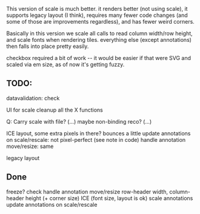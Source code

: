 
This version of scale is much better. it renders better (not using scale), it
supports legacy layout (I think), requires many fewer code changes (and some
of those are improvements regardless), and has fewer weird corners.

Basically in this version we scale all calls to read column width/row height,
and scale fonts when rendering tiles. everything else (except annotations)
then falls into place pretty easily.

checkbox required a bit of work -- it would be easier if that were SVG and 
scaled via em size, as of now it's getting fuzzy.

TODO:
----

datavalidation: check

UI for scale
cleanup all the X functions

Q: Carry scale with file? (...) maybe non-binding reco? (...)

ICE layout, some extra pixels in there? bounces a little
update annotations on scale/rescale: not pixel-perfect (see note in code)
handle annotation move/resize: same

legacy layout

Done
----

freeze? check
handle annotation move/resize
row-header width, column-header height (+ corner size)
ICE (font size, layout is ok)
scale annotations
update annotations on scale/rescale










